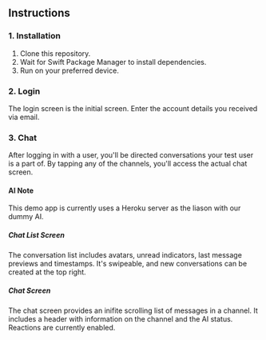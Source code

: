 ## Instructions

### 1. Installation

1. Clone this repository.
2. Wait for Swift Package Manager to install dependencies.
3. Run on your preferred device.

### 2. Login

The login screen is the initial screen. Enter the account details you received via email.

### 3. Chat

After logging in with a user, you'll be directed conversations your test user is a part of. By tapping any of the channels, you'll access the actual chat screen.

#### AI Note

This demo app is currently uses a Heroku server as the liason with our dummy AI. 

##### Chat List Screen

The conversation list includes avatars, unread indicators, last message previews and timestamps. It's swipeable, and new conversations can be created at the top right.

##### Chat Screen

The chat screen provides an inifite scrolling list of messages in a channel. It includes a header with information on the channel and the AI status. Reactions are currently enabled.

